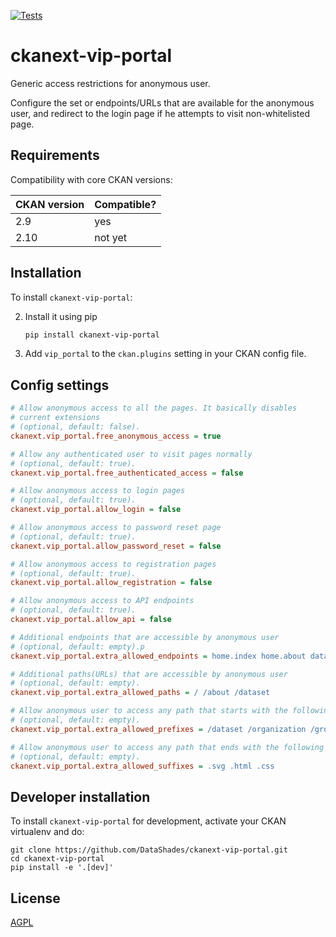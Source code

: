 [![Tests](https://github.com/DataShades/ckanext-vip-portal/actions/workflows/test.yml/badge.svg?branch=master)](https://github.com/DataShades/ckanext-vip-portal/actions/workflows/test.yml)

# ckanext-vip-portal

Generic access restrictions for anonymous user.

Configure the set or endpoints/URLs that are available for the anonymous user,
and redirect to the login page if he attempts to visit non-whitelisted page.

## Requirements

Compatibility with core CKAN versions:

| CKAN version | Compatible? |
|--------------|-------------|
| 2.9          | yes         |
| 2.10         | not yet     |


## Installation

To install `ckanext-vip-portal`:

2. Install it using pip
   ```sh
   pip install ckanext-vip-portal
   ```

3. Add `vip_portal` to the `ckan.plugins` setting in your CKAN
   config file.


## Config settings

```ini
# Allow anonymous access to all the pages. It basically disables
# current extensions
# (optional, default: false).
ckanext.vip_portal.free_anonymous_access = true

# Allow any authenticated user to visit pages normally
# (optional, default: true).
ckanext.vip_portal.free_authenticated_access = false

# Allow anonymous access to login pages
# (optional, default: true).
ckanext.vip_portal.allow_login = false

# Allow anonymous access to password reset page
# (optional, default: true).
ckanext.vip_portal.allow_password_reset = false

# Allow anonymous access to registration pages
# (optional, default: true).
ckanext.vip_portal.allow_registration = false

# Allow anonymous access to API endpoints
# (optional, default: true).
ckanext.vip_portal.allow_api = false

# Additional endpoints that are accessible by anonymous user
# (optional, default: empty).p
ckanext.vip_portal.extra_allowed_endpoints = home.index home.about dataset.search

# Additional paths(URLs) that are accessible by anonymous user
# (optional, default: empty).
ckanext.vip_portal.extra_allowed_paths = / /about /dataset

# Allow anonymous user to access any path that starts with the following prefixes
# (optional, default: empty).
ckanext.vip_portal.extra_allowed_prefixes = /dataset /organization /group /static

# Allow anonymous user to access any path that ends with the following suffixes
# (optional, default: empty).
ckanext.vip_portal.extra_allowed_suffixes = .svg .html .css

```


## Developer installation

To install `ckanext-vip-portal` for development, activate your CKAN virtualenv and
do:

    git clone https://github.com/DataShades/ckanext-vip-portal.git
    cd ckanext-vip-portal
    pip install -e '.[dev]'


## License

[AGPL](https://www.gnu.org/licenses/agpl-3.0.en.html)
